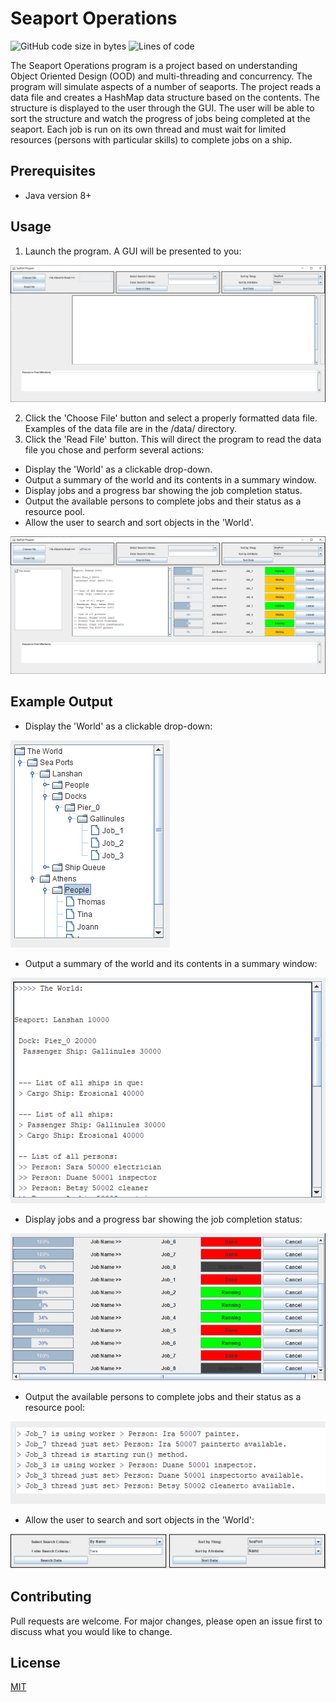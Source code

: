 # Seaport Operations
![GitHub code size in bytes](https://img.shields.io/github/languages/code-size/brease568/Seaport_Operations) ![Lines of code](https://img.shields.io/tokei/lines/github/brease568/Seaport_Operations)

The Seaport Operations program is a project based on understanding Object Oriented Design (OOD) and multi-threading and concurrency. The program will simulate aspects of a number of seaports. The project reads a data file and creates a HashMap data structure based on the contents. The structure is displayed to the user through the GUI. The user will be able to sort the structure and watch the progress of jobs being completed at the seaport. Each job is run on its own thread and must wait for limited resources (persons with particular skills) to complete jobs on a ship. 

## Prerequisites

- Java version 8+

## Usage

1. Launch the program. A GUI will be presented to you:

![ScreenShot](/images/default_gui.PNG)

2. Click the 'Choose File' button and select a properly formatted data file. Examples of the data file are in the /data/ directory.
3. Click the 'Read File' button. This will direct the program to read the data file you chose and perform several actions:
  - Display the 'World' as a clickable drop-down.
  - Output a summary of the world and its contents in a summary window.
  - Display jobs and a progress bar showing the job completion status.
  - Output the available persons to complete jobs and their status as a resource pool.
  - Allow the user to search and sort objects in the 'World'.

![ScreenShot](/images/read_file.PNG)

## Example Output

- Display the 'World' as a clickable drop-down:

![ScreenShot](/images/world_navigation.PNG)

- Output a summary of the world and its contents in a summary window:

![ScreenShot](/images/world_summary.PNG)

- Display jobs and a progress bar showing the job completion status:

![ScreenShot](/images/job_progress.PNG)

- Output the available persons to complete jobs and their status as a resource pool:

![ScreenShot](/images/resource_pool.PNG)

- Allow the user to search and sort objects in the 'World':

![ScreenShot](/images/search_or_sort.PNG)


## Contributing
Pull requests are welcome. For major changes, please open an issue first to discuss what you would like to change.

## License
[MIT](https://choosealicense.com/licenses/mit/)
